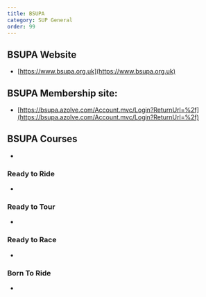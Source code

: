 ```yaml
---
title: BSUPA
category: SUP General
order: 99
---
```


## BSUPA Website
- [https://www.bsupa.org.uk](https://www.bsupa.org.uk)

## BSUPA Membership site:
- [https://bsupa.azolve.com/Account.mvc/Login?ReturnUrl=%2f](https://bsupa.azolve.com/Account.mvc/Login?ReturnUrl=%2f)

## BSUPA Courses
-

### Ready to Ride
-

### Ready to Tour
-

### Ready to Race
-

### Born To Ride
-
